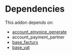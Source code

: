 # Dependencies

This addon depends on:

- [account_einvoice_generate](../../odoo-bringout-oca-edi-framework-account_einvoice_generate)
- account_payment_partner
- [base_facturx](https://github.com/bringout/oca-edi)
- [base_vat](https://github.com/bringout/oca-ocb-core)
